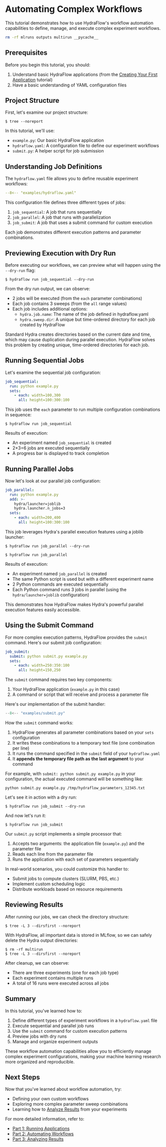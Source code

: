 # Automating Complex Workflows

This tutorial demonstrates how to use HydraFlow's workflow automation capabilities to define, manage, and execute complex experiment workflows.

```bash exec="1" workdir="examples"
rm -rf mlruns outputs multirun __pycache__
```

## Prerequisites

Before you begin this tutorial, you should:

1. Understand basic HydraFlow applications (from the [Creating Your First Application](applications.md) tutorial)
2. Have a basic understanding of YAML configuration files

## Project Structure

First, let's examine our project structure:

```console exec="1" source="console" workdir="examples"
$ tree --noreport
```

In this tutorial, we'll use:
- `example.py`: Our basic HydraFlow application
- `hydraflow.yaml`: A configuration file to define our experiment workflows
- `submit.py`: A helper script for job submission

## Understanding Job Definitions

The `hydraflow.yaml` file allows you to define reusable experiment workflows:

```yaml title="hydraflow.yaml" linenums="1"
--8<-- "examples/hydraflow.yaml"
```

This configuration file defines three different types of jobs:

1. `job_sequential`: A job that runs sequentially
2. `job_parallel`: A job that runs with parallelization
3. `job_submit`: A job that uses a submit command for custom execution

Each job demonstrates different execution patterns and parameter combinations.

## Previewing Execution with Dry Run

Before executing our workflows, we can preview what will happen using the `--dry-run` flag:

```console exec="1" source="console" workdir="examples"
$ hydraflow run job_sequential --dry-run
```

From the dry run output, we can observe:

- 2 jobs will be executed (from the `each` parameter combinations)
- Each job contains 3 sweeps (from the `all` range values)
- Each job includes additional options:
    - `hydra.job.name`: The name of the job defined in hydraflow.yaml
    - `hydra.sweep.dir`: A unique but time-ordered directory for each job created by HydraFlow

Standard Hydra creates directories based on the current date and time, which may cause duplication during parallel execution.
HydraFlow solves this problem by creating unique, time-ordered directories for each job.

## Running Sequential Jobs

Let's examine the sequential job configuration:

```yaml
job_sequential:
  run: python example.py
  sets:
    - each: width=100,300
      all: height=100:300:100
```

This job uses the `each` parameter to run multiple configuration combinations in sequence:

```console exec="1" source="console" workdir="examples"
$ hydraflow run job_sequential
```

Results of execution:

- An experiment named `job_sequential` is created
- 2×3=6 jobs are executed sequentially
- A progress bar is displayed to track completion

## Running Parallel Jobs

Now let's look at our parallel job configuration:

```yaml
job_parallel:
  run: python example.py
  add: >-
    hydra/launcher=joblib
    hydra.launcher.n_jobs=3
  sets:
    - each: width=200,400
      all: height=100:300:100
```

This job leverages Hydra's parallel execution features using a joblib launcher:

```console exec="1" source="console" workdir="examples"
$ hydraflow run job_parallel --dry-run
```

```console exec="1" source="console" workdir="examples"
$ hydraflow run job_parallel
```

Results of execution:

- An experiment named `job_parallel` is created
- The same Python script is used but with a different experiment name
- 2 Python commands are executed sequentially
- Each Python command runs 3 jobs in parallel (using the `hydra/launcher=joblib` configuration)

This demonstrates how HydraFlow makes Hydra's powerful parallel execution features easily accessible.

## Using the Submit Command

For more complex execution patterns, HydraFlow provides the `submit` command. Here's our submit job configuration:

```yaml
job_submit:
  submit: python submit.py example.py
  sets:
    - each: width=250:350:100
      all: height=150,250
```

The `submit` command requires two key components:

1. Your HydraFlow application (`example.py` in this case)
2. A command or script that will receive and process a parameter file

Here's our implementation of the submit handler:

```python title="submit.py" linenums="1"
--8<-- "examples/submit.py"
```

How the `submit` command works:

1. HydraFlow generates all parameter combinations based on your `sets` configuration
2. It writes these combinations to a temporary text file (one combination per line)
3. It runs the command specified in the `submit` field of your `hydraflow.yaml`
4. It **appends the temporary file path as the last argument** to your command

For example, with `submit: python submit.py example.py` in your configuration,
the actual executed command will be something like:
```
python submit.py example.py /tmp/hydraflow_parameters_12345.txt
```

Let's see it in action with a dry run:

```console exec="1" source="console" workdir="examples"
$ hydraflow run job_submit --dry-run
```

And now let's run it:

```console exec="1" source="console" workdir="examples"
$ hydraflow run job_submit
```

Our `submit.py` script implements a simple processor that:
1. Accepts two arguments: the application file (`example.py`) and the parameter file
2. Reads each line from the parameter file
3. Runs the application with each set of parameters sequentially

In real-world scenarios, you could customize this handler to:
- Submit jobs to compute clusters (SLURM, PBS, etc.)
- Implement custom scheduling logic
- Distribute workloads based on resource requirements

## Reviewing Results

After running our jobs, we can check the directory structure:

```console exec="1" source="console" workdir="examples"
$ tree -L 3 --dirsfirst --noreport
```

With HydraFlow, all important data is stored in MLflow, so we can safely delete the Hydra output directories:

```console exec="1" source="console" workdir="examples"
$ rm -rf multirun
$ tree -L 3 --dirsfirst --noreport
```

After cleanup, we can observe:
- There are three experiments (one for each job type)
- Each experiment contains multiple runs
- A total of 16 runs were executed across all jobs

## Summary

In this tutorial, you've learned how to:

1. Define different types of experiment workflows in a `hydraflow.yaml` file
2. Execute sequential and parallel job runs
3. Use the `submit` command for custom execution patterns
4. Preview jobs with dry runs
5. Manage and organize experiment outputs

These workflow automation capabilities allow you to efficiently manage complex experiment configurations, making your machine learning research more organized and reproducible.

## Next Steps

Now that you've learned about workflow automation, try:

- Defining your own custom workflows
- Exploring more complex parameter sweep combinations
- Learning how to [Analyze Results](analysis.md) from your experiments

For more detailed information, refer to:

- [Part 1: Running Applications](../part1-applications/index.md)
- [Part 2: Automating Workflows](../part2-advanced/index.md)
- [Part 3: Analyzing Results](../part3-analysis/index.md)